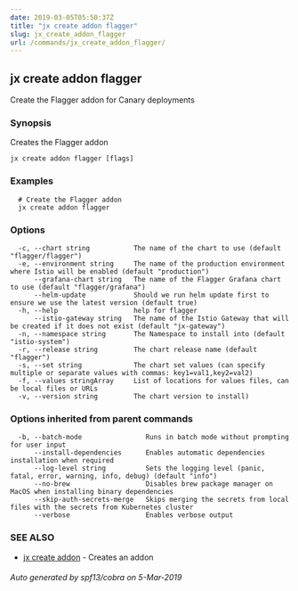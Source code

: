 ```yaml
---
date: 2019-03-05T05:50:37Z
title: "jx create addon flagger"
slug: jx_create_addon_flagger
url: /commands/jx_create_addon_flagger/
---
```

## jx create addon flagger

Create the Flagger addon for Canary deployments

### Synopsis

Creates the Flagger addon

```
jx create addon flagger [flags]
```

### Examples

```
  # Create the Flagger addon
  jx create addon flagger
```

### Options

```
  -c, --chart string           The name of the chart to use (default "flagger/flagger")
  -e, --environment string     The name of the production environment where Istio will be enabled (default "production")
      --grafana-chart string   The name of the Flagger Grafana chart to use (default "flagger/grafana")
      --helm-update            Should we run helm update first to ensure we use the latest version (default true)
  -h, --help                   help for flagger
      --istio-gateway string   The name of the Istio Gateway that will be created if it does not exist (default "jx-gateway")
  -n, --namespace string       The Namespace to install into (default "istio-system")
  -r, --release string         The chart release name (default "flagger")
  -s, --set string             The chart set values (can specify multiple or separate values with commas: key1=val1,key2=val2)
  -f, --values stringArray     List of locations for values files, can be local files or URLs
  -v, --version string         The chart version to install)
```

### Options inherited from parent commands

```
  -b, --batch-mode                Runs in batch mode without prompting for user input
      --install-dependencies      Enables automatic dependencies installation when required
      --log-level string          Sets the logging level (panic, fatal, error, warning, info, debug) (default "info")
      --no-brew                   Disables brew package manager on MacOS when installing binary dependencies
      --skip-auth-secrets-merge   Skips merging the secrets from local files with the secrets from Kubernetes cluster
      --verbose                   Enables verbose output
```

### SEE ALSO

* [jx create addon](/commands/jx_create_addon/)	 - Creates an addon

###### Auto generated by spf13/cobra on 5-Mar-2019
